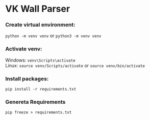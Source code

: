 # VK Wall Parser

### Create virtual environment:

`python -m venv venv` or `python3 -m venv venv`

### Activate venv:

Windows: `venv\Scripts\activate`  
Linux: `source venv/Scripts/activate` or `source venv/bin/activate`

### Install packages:

`pip install -r requirements.txt`

### Genereta Requirements

`pip freeze > requirements.txt`
